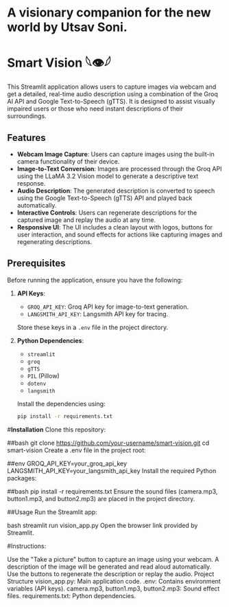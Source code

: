# A visionary companion for the new world by Utsav Soni.
# Smart Vision 𓆩👁️𓆪

This Streamlit application allows users to capture images via webcam and get a detailed, real-time audio description using a combination of the Groq AI API and Google Text-to-Speech (gTTS). It is designed to assist visually impaired users or those who need instant descriptions of their surroundings.

## Features

- **Webcam Image Capture**: Users can capture images using the built-in camera functionality of their device.
- **Image-to-Text Conversion**: Images are processed through the Groq API using the LLaMA 3.2 Vision model to generate a descriptive text response.
- **Audio Description**: The generated description is converted to speech using the Google Text-to-Speech (gTTS) API and played back automatically.
- **Interactive Controls**: Users can regenerate descriptions for the captured image and replay the audio at any time.
- **Responsive UI**: The UI includes a clean layout with logos, buttons for user interaction, and sound effects for actions like capturing images and regenerating descriptions.

## Prerequisites

Before running the application, ensure you have the following:

1. **API Keys**:
   - `GROQ_API_KEY`: Groq API key for image-to-text generation.
   - `LANGSMITH_API_KEY`: Langsmith API key for tracing.
   
   Store these keys in a `.env` file in the project directory.

2. **Python Dependencies**:
   - `streamlit`
   - `groq`
   - `gTTS`
   - `PIL` (Pillow)
   - `dotenv`
   - `langsmith`

   Install the dependencies using:

   ```bash
   pip install -r requirements.txt

#**Installation**
Clone this repository:

##bash
git clone https://github.com/your-username/smart-vision.git
cd smart-vision
Create a .env file in the project root:

##env
GROQ_API_KEY=your_groq_api_key
LANGSMITH_API_KEY=your_langsmith_api_key
Install the required Python packages:

##bash
pip install -r requirements.txt
Ensure the sound files (camera.mp3, button1.mp3, and button2.mp3) are placed in the project directory.

##Usage
Run the Streamlit app:

bash
streamlit run vision_app.py
Open the browser link provided by Streamlit.

#Instructions:

Use the "Take a picture" button to capture an image using your webcam.
A description of the image will be generated and read aloud automatically.
Use the buttons to regenerate the description or replay the audio.
Project Structure
vision_app.py: Main application code.
.env: Contains environment variables (API keys).
camera.mp3, button1.mp3, button2.mp3: Sound effect files.
requirements.txt: Python dependencies.
